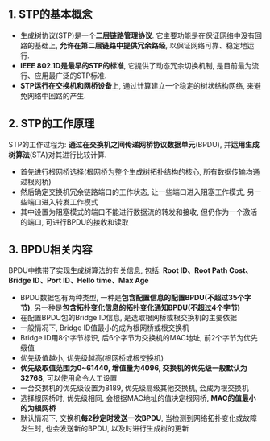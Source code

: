 
## 1. STP的基本概念

+ 生成树协议(STP)是一个**二层链路管理协议**. 它主要功能是在保证网络中没有回路的基础上, **允许在第二层链路中提供冗余路经**, 以保证网络可靠、稳定地运行.
+ **IEEE 802.1D是最早的STP的标准**, 它提供了动态冗余切换机制, 是目前最为流行、应用最广泛的STP标准.
+ **STP运行在交换机和网桥设备**上, 通过计算建立一个稳定的树状结构网络, 来避免网络中回路的产生.

## 2. STP的工作原理

STP的工作过程为: **通过在交换机之间传递网桥协议数据单元**(BPDU), 并**运用生成树算法**(STA)对其进行比较计算.
+ 首先进行根网桥选择(根网桥为整个生成树拓扑结构的核心, 所有数据传输均通过根网桥)
+ 然后确定交换机冗余链路端口的工作状态, 让一些端口进入阻塞工作模式, 另一些端口进入转发工作模式
+ 其中设置为阻塞模式的端口不能进行数据流的转发和接收, 但仍作为一个激活的端口, 可进行BPDU的接收和读取

## 3. BPDU相关内容

BPDU中携带了实现生成树算法的有关信息, 包括: **Root ID、Root Path Cost、Bridge ID、Port ID、Hello time、Max Age**
+ BPDU数据包有两种类型, 一种是**包含配置信息的配置BPDU(不超过35个字节)**, 另一种是**包含拓扑变化信息的拓扑变化通知BPDU(不超过4个字节)**
+ 在配置BPDU包的Bridge ID信息, 是选取根网桥或根交换机的主要依据
+ 一般情况下, Bridge ID值最小的成为根网桥或根交换机
+ Bridge ID用8个字节标识, 后6个字节为交换机的MAC地址, 前2个字节为优先级值
+ 优先级值越小, 优先级越高(根网桥或根交换机)
+ **优先级取值范围为0~61440, 增值量为4096, 交换机的优先级一般默认为32768**, 可以使用命令人工设置
+ 一台交换机的优先级设置为8189, 优先级高级其他交换机, 会成为根交换机
+ 选择根网桥时, 优先级相同, 会根据MAC地址的值决定根网桥, **MAC的值最小的为根网桥**
+ 默认情况下, 交换机**每2秒定时发送一次BPDU**, 当检测到网络拓扑变化或故障发生时, 也会发送新的BPDU, 以及时进行生成树的更新


















